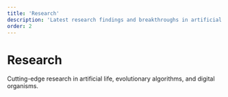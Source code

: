 ```yaml
---
title: 'Research'
description: 'Latest research findings and breakthroughs in artificial life'
order: 2
---
```


# Research

Cutting-edge research in artificial life, evolutionary algorithms, and digital organisms.
